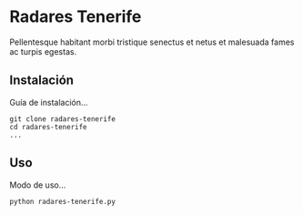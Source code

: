 Radares Tenerife
=================

Pellentesque habitant morbi tristique senectus et netus et malesuada fames
ac turpis egestas.

Instalación
-----------
Guía de instalación...

	git clone radares-tenerife
	cd radares-tenerife
	...

Uso
---
Modo de uso...

	python radares-tenerife.py
